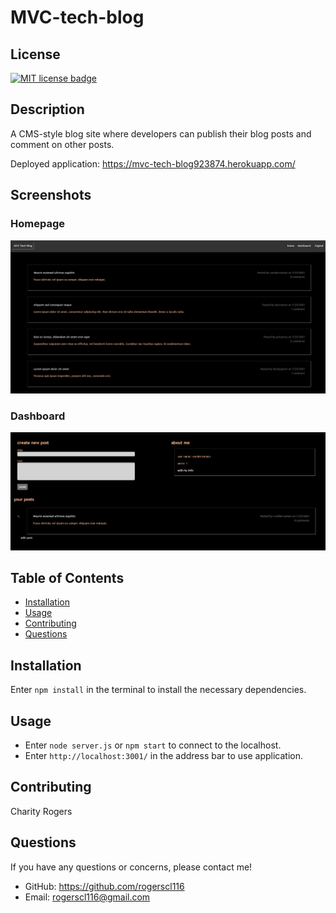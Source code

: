 # MVC-tech-blog

## License
  <a href="https://opensource.org/licenses/MIT"><img src="https://img.shields.io/badge/License-MIT-yellow" alt="MIT license badge"/></a>

## Description
A CMS-style blog site where developers can publish their blog posts and comment on other posts.

Deployed application: https://mvc-tech-blog923874.herokuapp.com/

## Screenshots
### Homepage
![MVC Tech Blog Homepage](./public/images/mvc-tech-blog-home.jpg)
### Dashboard
![MVC Tech Blog Dashboard](./public/images/mvc-tech-blog-dash.jpg)

## Table of Contents
  * [Installation](#installation)
  * [Usage](#usage)
  * [Contributing](#contributing)
  * [Questions](#questions)
        
## Installation
Enter `npm install` in the terminal to install the necessary dependencies.
   
## Usage
- Enter `node server.js` or `npm start` to connect to the localhost.
- Enter `http://localhost:3001/` in the address bar to use application.

## Contributing
Charity Rogers

## Questions
If you have any questions or concerns, please contact me!

  - GitHub: https://github.com/rogerscl116
  - Email: rogerscl116@gmail.com 
